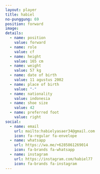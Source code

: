 ```yaml
---
layout: player
title: habiel
no-punggung: 69
position: forward
image: 
details: 
  - name: position
    value: forward
  - name: role
    value: cf
  - name: height
    value: 165 cm
  - name: weight
    value: 57 kg
  - name: date of birth
    value: 11 agustus 2002
  - name: place of birth
    value: "-"
  - name: nationality
    value: indonesia
  - name: shoe size
    value: 42
  - name: preferred foot
    value: right
social:
  - name: email
    url: mailto:habielyasaer34@gmail.com
    icon: fa-regular fa-envelope
  - name: whatsapp
    url: https://wa.me/+6285861269014
    icon: fa-brands fa-whatsapp
  - name: instagram
    url: https://instagram.com/habiel77
    icon: fa-brands fa-instagram
---
```

